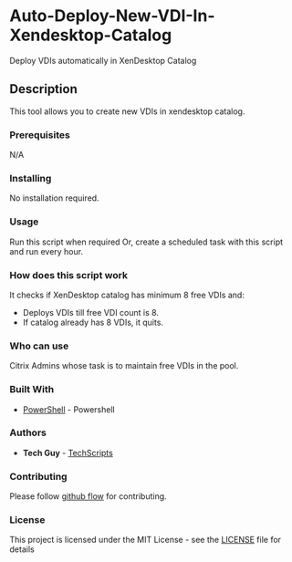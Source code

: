 # Auto-Deploy-New-VDI-In-Xendesktop-Catalog
Deploy VDIs automatically in XenDesktop Catalog

## Description

This tool allows you to create new VDIs in xendesktop catalog.

### Prerequisites

N/A

### Installing

No installation required.

### Usage

Run this script when required Or, create a scheduled task with this script and run every hour.

### How does this script work

It checks if XenDesktop catalog has minimum 8 free VDIs and:
* Deploys VDIs till free VDI count is 8. 
* If catalog already has 8 VDIs, it quits.

### Who can use

Citrix Admins whose task is to maintain free VDIs in the pool.

### Built With

* [PowerShell](https://en.wikipedia.org/wiki/PowerShell) - Powershell

### Authors

* **Tech Guy** - [TechScripts](https://github.com/TechScripts)

### Contributing

Please follow [github flow](https://guides.github.com/introduction/flow/index.html) for contributing.

### License

This project is licensed under the MIT License - see the [LICENSE](LICENSE) file for details

